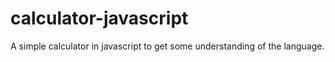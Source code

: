 # calculator-javascript
A simple calculator in javascript to get some understanding of the language.
